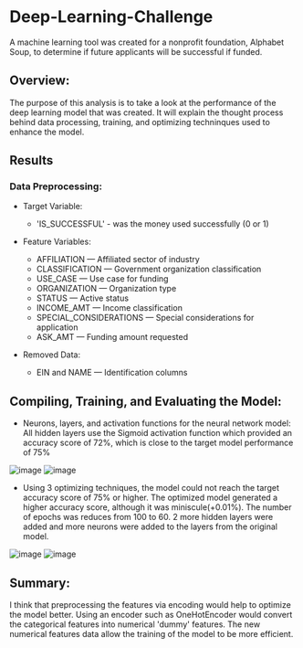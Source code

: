 # Deep-Learning-Challenge

A machine learning tool was created for a nonprofit foundation, Alphabet Soup, to determine if future applicants will be successful if funded. 

## **Overview**:

The purpose of this analysis is to take a look at the performance of the deep learning model that was created. It will explain the thought process behind data processing, training, and optimizing techninques used to enhance the model. 

## **Results**

### **Data Preprocessing**:

* Target Variable: 
  * 'IS_SUCCESSFUL' - was the money used successfully (0 or 1)
* Feature Variables: 
  * AFFILIATION — Affiliated sector of industry
  * CLASSIFICATION — Government organization classification
  * USE_CASE — Use case for funding
  * ORGANIZATION — Organization type
  * STATUS — Active status
  * INCOME_AMT — Income classification
  * SPECIAL_CONSIDERATIONS — Special considerations for application
  * ASK_AMT — Funding amount requested
  
* Removed Data:
  * EIN and NAME — Identification columns


## **Compiling, Training, and Evaluating the Model**:

* Neurons, layers, and activation functions for the neural network model: All hidden layers use the Sigmoid activation function which provided an accuracy score of 72%, which is close to the target model performance of 75%

![image](https://github.com/latoyawenzinger/Deep-Learning-Challenge/assets/115582691/f366a959-c02b-4577-b4d3-8d8f2f957cb5)
![image](https://github.com/latoyawenzinger/Deep-Learning-Challenge/assets/115582691/3e4fc1cc-55d1-4d45-8784-2c4014eb43ad)

* Using 3 optimizing techniques, the model could not reach the target accuracy score of 75% or higher. The optimized model generated a higher accuracy score, although it was miniscule(+0.01%). The number of epochs was reduces from 100 to 60. 2 more hidden layers were added and more neurons were added to the layers from the original model.

![image](https://github.com/latoyawenzinger/Deep-Learning-Challenge/assets/115582691/51084f2f-7604-4e0e-a3c8-507f4f7e8a8e)
![image](https://github.com/latoyawenzinger/Deep-Learning-Challenge/assets/115582691/d78ed617-f454-4e65-9051-2ba0f4897289)


## **Summary**: 

I think that preprocessing the features via encoding would help to optimize the model better. Using an encoder such as OneHotEncoder would convert the categorical features into numerical 'dummy' features. The new numerical features data allow the training of the model to be more efficient.
